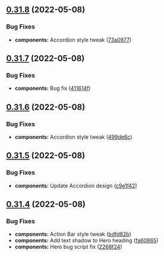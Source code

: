 ## [0.31.8](https://github.com/jacecotton/tcds/compare/v0.31.7...v0.31.8) (2022-05-08)


### Bug Fixes

* **components:** Accordion style tweak ([73a0977](https://github.com/jacecotton/tcds/commit/73a0977df06f34c46ca61c9f6efdbc66ad5c2c51))



## [0.31.7](https://github.com/jacecotton/tcds/compare/v0.31.6...v0.31.7) (2022-05-08)


### Bug Fixes

* **components:** Bug fix ([411614f](https://github.com/jacecotton/tcds/commit/411614f9ff331edf9e0df5e84c73f014857d0bb3))



## [0.31.6](https://github.com/jacecotton/tcds/compare/v0.31.5...v0.31.6) (2022-05-08)


### Bug Fixes

* **components:** Accordion style tweak ([499de6c](https://github.com/jacecotton/tcds/commit/499de6c32840c30ffd03928755d3fbec53c817b2))



## [0.31.5](https://github.com/jacecotton/tcds/compare/v0.31.4...v0.31.5) (2022-05-08)


### Bug Fixes

* **components:** Update Accordion design ([c9e1f42](https://github.com/jacecotton/tcds/commit/c9e1f42072931dee1a7ba3b91d78acd6873a5aec))



## [0.31.4](https://github.com/jacecotton/tcds/compare/v0.31.3...v0.31.4) (2022-05-08)


### Bug Fixes

* **components:** Action Bar style tweak ([bdfd82b](https://github.com/jacecotton/tcds/commit/bdfd82be5b668a2281838b8300478c51d36c924b))
* **components:** Add text shadow to Hero heading ([fa60865](https://github.com/jacecotton/tcds/commit/fa6086505fd0fef41cbd7aa72e3397090bae1ef2))
* **components:** Hero bug script fix ([2268f24](https://github.com/jacecotton/tcds/commit/2268f24d86d16bb76166466a7646765eb0f9644c))



